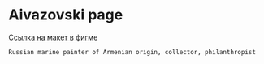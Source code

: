 # Aivazovski page

[Ссылка на макет в фигме](https://www.figma.com/design/EpAvCLMxW3XbuFx7TwsSrl/Landing_Aivazovski)

```
Russian marine painter of Armenian origin, collector, philanthropist
```
